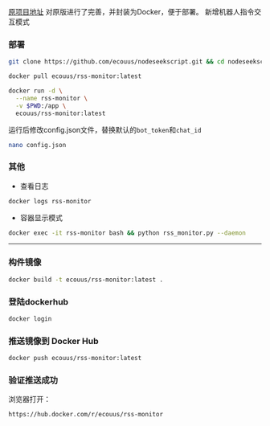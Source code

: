 [原项目地址](https://github.com/dajie111/nodeseek-userscript/tree/main)
对原版进行了完善，并封装为Docker，便于部署。
新增机器人指令交互模式
### 部署
```bash
git clone https://github.com/ecouus/nodeseekscript.git && cd nodeseekscript/rss-monitor && docker pull ecouus/rss-monitor:latest

docker pull ecouus/rss-monitor:latest

docker run -d \
  --name rss-monitor \
  -v $PWD:/app \
  ecouus/rss-monitor:latest
```
运行后修改config.json文件，替换默认的`bot_token`和`chat_id`
```bash
nano config.json
```
### 其他
- 查看日志
```bash
docker logs rss-monitor
```
- 容器显示模式
```bash
docker exec -it rss-monitor bash && python rss_monitor.py --daemon
```

---
### 构件镜像
```bash
docker build -t ecouus/rss-monitor:latest .
```
### 登陆dockerhub
```bash
docker login
```
### 推送镜像到 Docker Hub
```bash
docker push ecouus/rss-monitor:latest
```

### 验证推送成功
浏览器打开：
```
https://hub.docker.com/r/ecouus/rss-monitor
```
